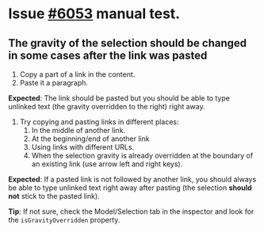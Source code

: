 # Issue [#6053](https://github.com/ckeditor/ckeditor5/issues/6053) manual test.

## The gravity of the selection should be changed in some cases after the link was pasted

1. Copy a part of a link in the content.
2. Paste it a paragraph.

**Expected**: The link should be pasted but you should be able to type unlinked text (the gravity overridden to the right) right away.

1. Try copying and pasting links in different places:
	1. In the middle of another link.
	2. At the beginning/end of another link
	3. Using links with different URLs.
	4. When the selection gravity is already overridden at the boundary of an existing link (use arrow left and right keys).

**Expected**: If a pasted link is not followed by another link, you should always be able to type unlinked text right away after pasting (the selection **should not** stick to the pasted link).

**Tip**: If not sure, check the Model/Selection tab in the inspector and look for the `isGravityOverridden` property.
